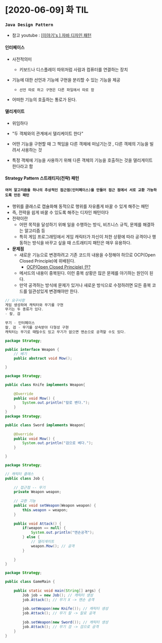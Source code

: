 # [2020-06-09] 화 TIL

### `Java Design Pattern`

- 참고 youtube : [[이야기's ] 자바 디자인 패턴](https://www.youtube.com/watch?v=UEjsbd3IZvA&list=PLsoscMhnRc7pPsRHmgN4M8tqUdWZzkpxY&index=2&t=0s)

#### 인터페이스

- 사전적의미
  - 키보드나 디스플레이 따위처럼 사람과 컴퓨터를 연결하는 장치 

- 기능에 대한 선언과 기능에 구현을 분리할 수 있는 기능을 제공 
  - `선언 따로 하고 구현은 다른 파일에서 따로 함`
- 어떠한 기능의 호출하는 통로가 된다.

#### 델리게이트

- 위임하다 
- "두 객체와의 관계에서 델리케이트 한다"
- 어떤 기능을 구현할 때 그 책임을 다른 객체에 떠넘기는것 , 다른 객체의 기능을 빌려서 사용하는 것 

- 특정 객체에 기능을 사용하기 위해 다른 객체의 기능을 호출하는 것을 델리게이트 한다라고 함 

#### Strategy Pattern 스트래티지(전략) 패턴 

#### ```여러 알고리즘을 하나의 추상적인 접근점(인터페이스)을 만들어 접근 점에서 서로 교환 가능하도록 만든 패턴 ```

- 행위를 클래스로 캡슐화해 동적으로 행위를 자유롭게 바꿀 수 있게 해주는 패턴
- 즉, 전략을 쉽게 바꿀 수 있도록 해주는 디자인 패턴이다
- 전략이란
  - 어떤 목적을 달성하기 위해 일을 수행하는 방식, 비즈니스 규칙, 문제를 해결하는 알고리즘 등
  - 특히 게임 프로그래밍에서 게임 캐릭터가 자신이 처한 상황에 따라 공격이나 행동하는 방식을 바꾸고 싶을 때 스트래티지 패턴은 매우 유용하다.
- **문제점**
  - 새로운 기능으로 변경하려고 기존 코드의 내용을 수정해야 하므로 OCP(Open Closed Principle)에 위배된다.
    - [OCP(Open Closed Principle) 란?](https://nesoy.github.io/articles/2018-01/OCP)
  - 메서드의 내용이 중복된다. 이런 중복 상황은 많은 문제를 야기하는 원인이 된다.
  - 만약 공격하는 방식에 문제가 있거나 새로운 방식으로 수정하려면 모든 중복 코드를 일관성있게 변경해야만 한다.

```java
// 요구사항
게임 생성하여 캐릭터와 무기를 구현
무기는 두 종류가 있다.
- 칼, 검
    
무기 - 인터페이스 
칼, 검 - 무기를 상속받아 다형성 구현
캐릭터는 무기로 때릴수도 있고 무기가 없으면 맨손으로 공격할 수도 있다.
```

```java
package Strategy;

public interface Weapon {
	// 베기
	public abstract void Mow(); 

}
```

```java
package Strategy;

public class Knife implements Weapon{ 
	
	@Override
	public void Mow() {
		System.out.println("칼로 벤다.");
	}
}
package Strategy;

public class Sword implements Weapon{
	
	@Override
	public void Mow() {
		System.out.println("검으로 베다.");
	}

}
```

```java
package Strategy;

// 캐릭터 클래스 
public class Job {
	
	// 접근점 -- 무기
	private Weapon weapon;
	
	// 교환 기능 
	public void setWeapon(Weapon weapon) {
		this.weapon = weapon;
	}
	
	public void Attack() {
		if(weapon == null) {
			System.out.println("맨손공격");
		} else {
			// 델리게이트
			weapon.Mow(); // 공격			
		}
		
	}
}
```

```java
package Strategy;

public class GameMain {
	
	public static void main(String[] args) {
		Job job = new Job(); // 캐릭터 생성 
		job.Attack(); // 무기 X -> 맨손 공격
		
		job.setWeapon(new Knife()); // 캐릭터 생성
		job.Attack(); // 무기 칼 -> 칼로 공격
		
		job.setWeapon(new Sword()); // 캐릭터 생성
		job.Attack(); // 무기 검 -> 검으로 공격 
	}
}
```

